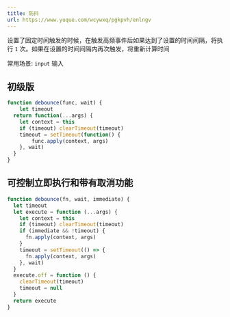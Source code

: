 ```yaml
---
title: 防抖
url: https://www.yuque.com/wcywxq/pgkpvh/enlngv
---
```


设置了固定时间触发的时候，在触发高频事件后如果达到了设置的时间间隔，将执行 `1` 次。如果在设置的时间间隔内再次触发，将重新计算时间

常用场景: `input` 输入 <a name="tbOmq"></a>

## 初级版

```javascript
function debounce(func, wait) {
	let timeout
  return function(...args) {
  	let context = this
    if (timeout) clearTimeout(timeout)
    timeout = setTimeout(function() {
    	func.apply(context, args)
    }, wait)
  }
}
```

<a name="fjkfT"></a>

## 可控制立即执行和带有取消功能

```javascript
function debounce(fn, wait, immediate) {
  let timeout
  let execute = function (...args) {
    let context = this
    if (timeout) clearTimeout(timeout)
    if (immediate && !timeout) {
      fn.apply(context, args)
    }
    timeout = setTimeout(() => {
      fn.apply(context, args)
    }, wait)
  }
  execute.off = function () {
    clearTimeout(timeout)
    timeout = null
  }
  return execute
}
```
